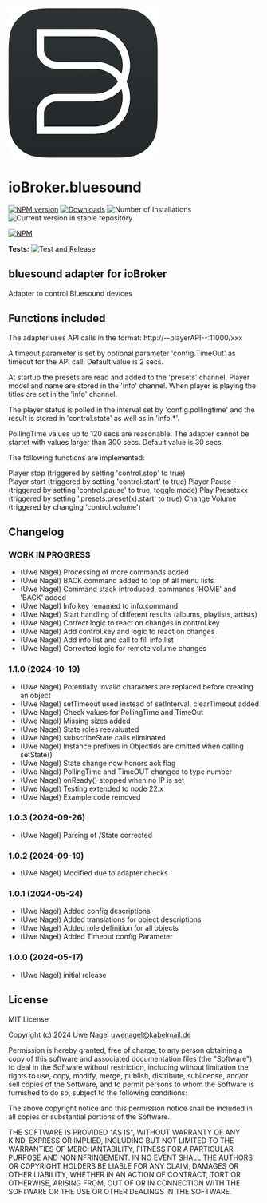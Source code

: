 ![Logo](admin/bluesound.png)

# ioBroker.bluesound

[![NPM version](https://img.shields.io/npm/v/iobroker.bluesound.svg)](https://www.npmjs.com/package/iobroker.bluesound)
[![Downloads](https://img.shields.io/npm/dm/iobroker.bluesound.svg)](https://www.npmjs.com/package/iobroker.bluesound)
![Number of Installations](https://iobroker.live/badges/bluesound-installed.svg)
![Current version in stable repository](https://iobroker.live/badges/bluesound-stable.svg)

[![NPM](https://nodei.co/npm/iobroker.bluesound.png?downloads=true)](https://nodei.co/npm/iobroker.bluesound/)

**Tests:** ![Test and Release](https://github.com/Uwe1958/ioBroker.bluesound/workflows/Test%20and%20Release/badge.svg)

## bluesound adapter for ioBroker

Adapter to control Bluesound devices

## Functions included

The adapter uses API calls in the format: http://--playerAPI--:11000/xxx

A timeout parameter is set by optional parameter 'config.TimeOut' as timeout for the API call. Default value is 2 secs.

At startup the presets are read and added to the 'presets' channel.
Player model and name are stored in the 'info' channel.
When player is playing the titles are set in the 'info' channel.

The player status is polled in the interval set by 'config.pollingtime' and the result is stored in 'control.state' as well as in 'info.\*'.

PollingTime values up to 120 secs are reasonable. The adapter cannot be startet with values larger than 300 secs. Default value is 30 secs.

The following functions are implemented:

Player stop (triggered by setting 'control.stop' to true)  
Player start (triggered by setting 'control.start' to true)
Player Pause (triggered by setting 'control.pause' to true, toggle mode)
Play Presetxxx (triggered by setting '.presets.preset(x).start' to true)
Change Volume (triggered by changing 'control.volume')

## Changelog

<!--
    Placeholder for the next version (at the beginning of the line):
    ### **WORK IN PROGRESS**
-->

### **WORK IN PROGRESS**

-   (Uwe Nagel) Processing of more commands added
-   (Uwe Nagel) BACK command added to top of all menu lists
-   (Uwe Nagel) Command stack introduced, commands 'HOME' and 'BACK' added
-   (Uwe Nagel) Info.key renamed to info.command
-   (Uwe Nagel) Start handling of different results (albums, playlists, artists)
-   (Uwe Nagel) Correct logic to react on changes in control.key
-   (Uwe Nagel) Add control.key and logic to react on changes
-   (Uwe Nagel) Add info.list and call to fill info.list
-   (Uwe Nagel) Corrected logic for remote volume changes

### 1.1.0 (2024-10-19)

-   (Uwe Nagel) Potentially invalid characters are replaced before creating an object
-   (Uwe Nagel) setTimeout used instead of setInterval, clearTimeout added
-   (Uwe Nagel) Check values for PollingTime and TimeOut
-   (Uwe Nagel) Missing sizes added
-   (Uwe Nagel) State roles reevaluated
-   (Uwe Nagel) subscribeState calls eliminated
-   (Uwe Nagel) Instance prefixes in ObjectIds are omitted when calling setState()
-   (Uwe Nagel) State change now honors ack flag
-   (Uwe Nagel) PollingTime and TimeOUT changed to type number
-   (Uwe Nagel) onReady() stopped when no IP is set
-   (Uwe Nagel) Testing extended to node 22.x
-   (Uwe Nagel) Example code removed

### 1.0.3 (2024-09-26)

-   (Uwe Nagel) Parsing of /State corrected

### 1.0.2 (2024-09-19)

-   (Uwe Nagel) Modified due to adapter checks

### 1.0.1 (2024-05-24)

-   (Uwe Nagel) Added config descriptions
-   (Uwe Nagel) Added translations for object descriptions
-   (Uwe Nagel) Added role definition for all objects
-   (Uwe Nagel) Added Timeout config Parameter

### 1.0.0 (2024-05-17)

-   (Uwe Nagel) initial release

## License

MIT License

Copyright (c) 2024 Uwe Nagel <uwenagel@kabelmail.de>

Permission is hereby granted, free of charge, to any person obtaining a copy
of this software and associated documentation files (the "Software"), to deal
in the Software without restriction, including without limitation the rights
to use, copy, modify, merge, publish, distribute, sublicense, and/or sell
copies of the Software, and to permit persons to whom the Software is
furnished to do so, subject to the following conditions:

The above copyright notice and this permission notice shall be included in all
copies or substantial portions of the Software.

THE SOFTWARE IS PROVIDED "AS IS", WITHOUT WARRANTY OF ANY KIND, EXPRESS OR
IMPLIED, INCLUDING BUT NOT LIMITED TO THE WARRANTIES OF MERCHANTABILITY,
FITNESS FOR A PARTICULAR PURPOSE AND NONINFRINGEMENT. IN NO EVENT SHALL THE
AUTHORS OR COPYRIGHT HOLDERS BE LIABLE FOR ANY CLAIM, DAMAGES OR OTHER
LIABILITY, WHETHER IN AN ACTION OF CONTRACT, TORT OR OTHERWISE, ARISING FROM,
OUT OF OR IN CONNECTION WITH THE SOFTWARE OR THE USE OR OTHER DEALINGS IN THE
SOFTWARE.
